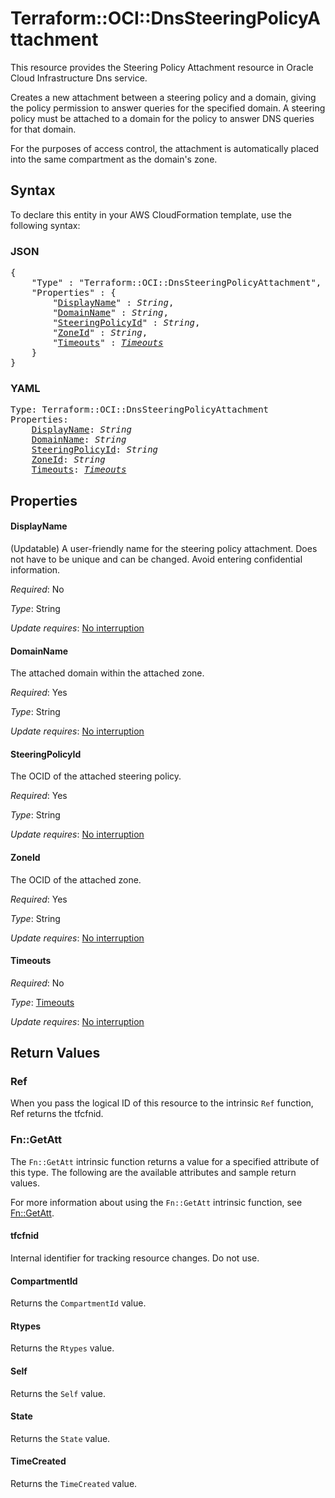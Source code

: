 # Terraform::OCI::DnsSteeringPolicyAttachment

This resource provides the Steering Policy Attachment resource in Oracle Cloud Infrastructure Dns service.

Creates a new attachment between a steering policy and a domain, giving the
policy permission to answer queries for the specified domain. A steering policy must
be attached to a domain for the policy to answer DNS queries for that domain.

For the purposes of access control, the attachment is automatically placed
into the same compartment as the domain's zone.

## Syntax

To declare this entity in your AWS CloudFormation template, use the following syntax:

### JSON

<pre>
{
    "Type" : "Terraform::OCI::DnsSteeringPolicyAttachment",
    "Properties" : {
        "<a href="#displayname" title="DisplayName">DisplayName</a>" : <i>String</i>,
        "<a href="#domainname" title="DomainName">DomainName</a>" : <i>String</i>,
        "<a href="#steeringpolicyid" title="SteeringPolicyId">SteeringPolicyId</a>" : <i>String</i>,
        "<a href="#zoneid" title="ZoneId">ZoneId</a>" : <i>String</i>,
        "<a href="#timeouts" title="Timeouts">Timeouts</a>" : <i><a href="timeouts.md">Timeouts</a></i>
    }
}
</pre>

### YAML

<pre>
Type: Terraform::OCI::DnsSteeringPolicyAttachment
Properties:
    <a href="#displayname" title="DisplayName">DisplayName</a>: <i>String</i>
    <a href="#domainname" title="DomainName">DomainName</a>: <i>String</i>
    <a href="#steeringpolicyid" title="SteeringPolicyId">SteeringPolicyId</a>: <i>String</i>
    <a href="#zoneid" title="ZoneId">ZoneId</a>: <i>String</i>
    <a href="#timeouts" title="Timeouts">Timeouts</a>: <i><a href="timeouts.md">Timeouts</a></i>
</pre>

## Properties

#### DisplayName

(Updatable) A user-friendly name for the steering policy attachment. Does not have to be unique and can be changed. Avoid entering confidential information.

_Required_: No

_Type_: String

_Update requires_: [No interruption](https://docs.aws.amazon.com/AWSCloudFormation/latest/UserGuide/using-cfn-updating-stacks-update-behaviors.html#update-no-interrupt)

#### DomainName

The attached domain within the attached zone.

_Required_: Yes

_Type_: String

_Update requires_: [No interruption](https://docs.aws.amazon.com/AWSCloudFormation/latest/UserGuide/using-cfn-updating-stacks-update-behaviors.html#update-no-interrupt)

#### SteeringPolicyId

The OCID of the attached steering policy.

_Required_: Yes

_Type_: String

_Update requires_: [No interruption](https://docs.aws.amazon.com/AWSCloudFormation/latest/UserGuide/using-cfn-updating-stacks-update-behaviors.html#update-no-interrupt)

#### ZoneId

The OCID of the attached zone.

_Required_: Yes

_Type_: String

_Update requires_: [No interruption](https://docs.aws.amazon.com/AWSCloudFormation/latest/UserGuide/using-cfn-updating-stacks-update-behaviors.html#update-no-interrupt)

#### Timeouts

_Required_: No

_Type_: <a href="timeouts.md">Timeouts</a>

_Update requires_: [No interruption](https://docs.aws.amazon.com/AWSCloudFormation/latest/UserGuide/using-cfn-updating-stacks-update-behaviors.html#update-no-interrupt)

## Return Values

### Ref

When you pass the logical ID of this resource to the intrinsic `Ref` function, Ref returns the tfcfnid.

### Fn::GetAtt

The `Fn::GetAtt` intrinsic function returns a value for a specified attribute of this type. The following are the available attributes and sample return values.

For more information about using the `Fn::GetAtt` intrinsic function, see [Fn::GetAtt](https://docs.aws.amazon.com/AWSCloudFormation/latest/UserGuide/intrinsic-function-reference-getatt.html).

#### tfcfnid

Internal identifier for tracking resource changes. Do not use.

#### CompartmentId

Returns the <code>CompartmentId</code> value.

#### Rtypes

Returns the <code>Rtypes</code> value.

#### Self

Returns the <code>Self</code> value.

#### State

Returns the <code>State</code> value.

#### TimeCreated

Returns the <code>TimeCreated</code> value.

